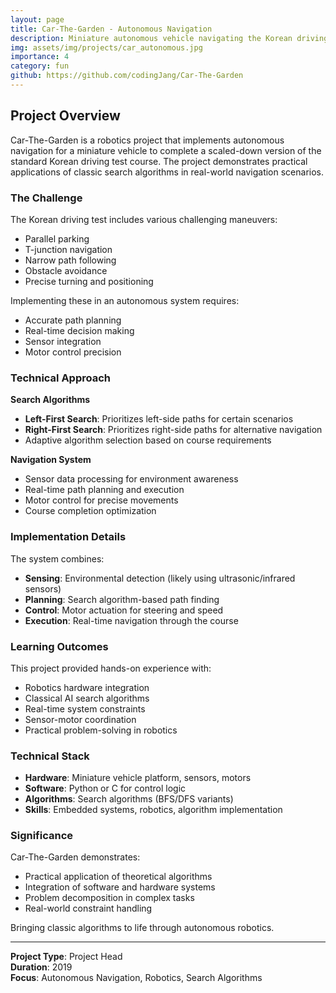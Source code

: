 ```yaml
---
layout: page
title: Car-The-Garden - Autonomous Navigation
description: Miniature autonomous vehicle navigating the Korean driving test using search algorithms
img: assets/img/projects/car_autonomous.jpg
importance: 4
category: fun
github: https://github.com/codingJang/Car-The-Garden
---
```


## Project Overview

Car-The-Garden is a robotics project that implements autonomous navigation for a miniature vehicle to complete a scaled-down version of the standard Korean driving test course. The project demonstrates practical applications of classic search algorithms in real-world navigation scenarios.

### The Challenge

The Korean driving test includes various challenging maneuvers:
- Parallel parking
- T-junction navigation
- Narrow path following
- Obstacle avoidance
- Precise turning and positioning

Implementing these in an autonomous system requires:
- Accurate path planning
- Real-time decision making
- Sensor integration
- Motor control precision

### Technical Approach

**Search Algorithms**
- **Left-First Search**: Prioritizes left-side paths for certain scenarios
- **Right-First Search**: Prioritizes right-side paths for alternative navigation
- Adaptive algorithm selection based on course requirements

**Navigation System**
- Sensor data processing for environment awareness
- Real-time path planning and execution
- Motor control for precise movements
- Course completion optimization

### Implementation Details

The system combines:
- **Sensing**: Environmental detection (likely using ultrasonic/infrared sensors)
- **Planning**: Search algorithm-based path finding
- **Control**: Motor actuation for steering and speed
- **Execution**: Real-time navigation through the course

### Learning Outcomes

This project provided hands-on experience with:
- Robotics hardware integration
- Classical AI search algorithms
- Real-time system constraints
- Sensor-motor coordination
- Practical problem-solving in robotics

### Technical Stack

- **Hardware**: Miniature vehicle platform, sensors, motors
- **Software**: Python or C for control logic
- **Algorithms**: Search algorithms (BFS/DFS variants)
- **Skills**: Embedded systems, robotics, algorithm implementation

### Significance

Car-The-Garden demonstrates:
- Practical application of theoretical algorithms
- Integration of software and hardware systems
- Problem decomposition in complex tasks
- Real-world constraint handling

<div class="caption">
    Bringing classic algorithms to life through autonomous robotics.
</div>

---

**Project Type**: Project Head  
**Duration**: 2019  
**Focus**: Autonomous Navigation, Robotics, Search Algorithms
